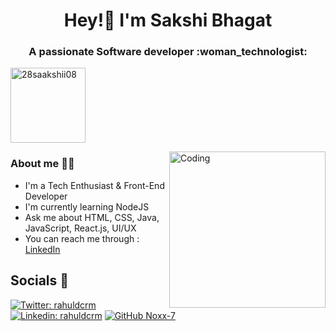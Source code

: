 <h1 align="center"> Hey!👋 I'm Sakshi Bhagat </h1>
<h3 align="center">  A passionate Software developer :woman_technologist: </h3>

<p align="left"> <img width="120" src="https://komarev.com/ghpvc/?username=28saakshii08&label=Profile%20views&color=0e75b6&style=flat" alt="28saakshii08"/> </p>
<img align="right" alt="Coding" width="250" src= "https://user-images.githubusercontent.com/74038190/271839927-f5d2d866-d25c-4873-8d82-425d2c62fc2e.gif" />

### About me :raising_hand_woman:
- I'm a Tech Enthusiast & Front-End Developer
- I'm currently learning NodeJS
- Ask me about HTML, CSS, Java, JavaScript, React.js, UI/UX
- You can reach me through : [LinkedIn](https://www.linkedin.com/in/sakshi-bhagat-644866218/)

##  Socials :link:

[![Twitter: rahuldcrm](https://img.shields.io/twitter/follow/rahuldcrm?style=social)](https://twitter.com/saakshiiibhagat)
[![Linkedin: rahuldcrm](https://img.shields.io/badge/-rahuldcrm-blue?style=flat-square&logo=Linkedin&logoColor=white&link=https://www.linkedin.com/in/rahuldcrm/)](https://www.linkedin.com/in/sakshi-bhagat-644866218/)
[![GitHub Noxx-7](https://img.shields.io/github/followers/Noxx-7?label=follow&style=social)](https://github.com/28saakshii08)













